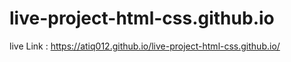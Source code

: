 # live-project-html-css.github.io

live Link : https://atiq012.github.io/live-project-html-css.github.io/
